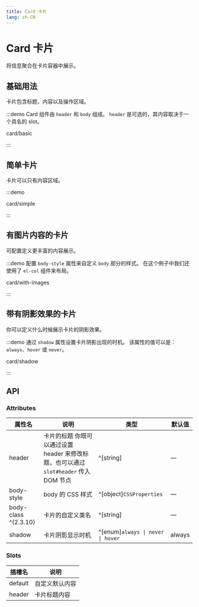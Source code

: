 ```yaml
---
title: Card 卡片
lang: zh-CN
---
```


# Card 卡片

将信息聚合在卡片容器中展示。

## 基础用法

卡片包含标题，内容以及操作区域。

:::demo Card 组件由 `header` 和 `body` 组成。 `header` 是可选的，其内容取决于一个具名的 slot。

card/basic

:::

## 简单卡片

卡片可以只有内容区域。

:::demo

card/simple

:::

## 有图片内容的卡片

可配置定义更丰富的内容展示。

:::demo 配置 `body-style` 属性来自定义 `body` 部分的样式。 在这个例子中我们还使用了 `el-col` 组件来布局。

card/with-images

:::

## 带有阴影效果的卡片

你可以定义什么时候展示卡片的阴影效果。

:::demo 通过 `shadow` 属性设置卡片阴影出现的时机。 该属性的值可以是：`always`、`hover` 或 `never`。

card/shadow

:::

## API

### Attributes

| 属性名                  | 说明                                                        | 类型                                  | 默认值    |
| -------------------- | --------------------------------------------------------- | ----------------------------------- | ------ |
| header               | 卡片的标题 你既可以通过设置 header 来修改标题，也可以通过 `slot#header` 传入 DOM 节点 | ^[string]                           | —      |
| body-style           | body 的 CSS 样式                                             | ^[object]`CSSProperties`            | —      |
| body-class ^(2.3.10) | 卡片的自定义类名                                                  | ^[string]                           | —      |
| shadow               | 卡片阴影显示时机                                                  | ^[enum]`always \| never \| hover` | always |

### Slots

| 插槽名     | 说明      |
| ------- | ------- |
| default | 自定义默认内容 |
| header  | 卡片标题内容  |
